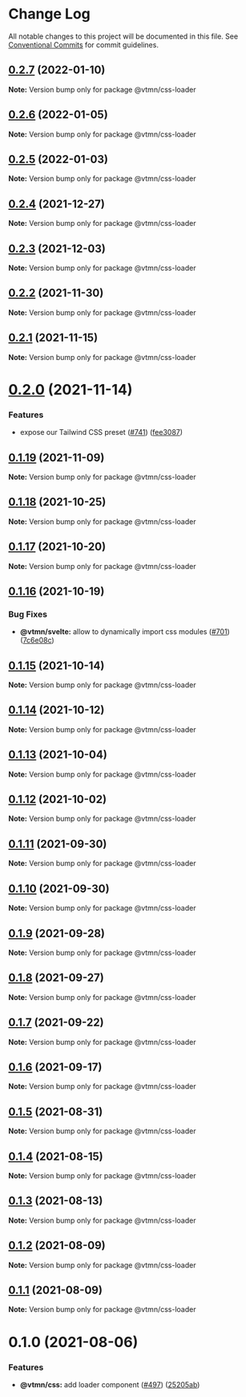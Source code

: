# Change Log

All notable changes to this project will be documented in this file.
See [Conventional Commits](https://conventionalcommits.org) for commit guidelines.

## [0.2.7](https://github.com/Decathlon/vitamin-web/compare/@vtmn/css-loader@0.2.6...@vtmn/css-loader@0.2.7) (2022-01-10)

**Note:** Version bump only for package @vtmn/css-loader





## [0.2.6](https://github.com/Decathlon/vitamin-web/compare/@vtmn/css-loader@0.2.5...@vtmn/css-loader@0.2.6) (2022-01-05)

**Note:** Version bump only for package @vtmn/css-loader





## [0.2.5](https://github.com/Decathlon/vitamin-web/compare/@vtmn/css-loader@0.2.4...@vtmn/css-loader@0.2.5) (2022-01-03)

**Note:** Version bump only for package @vtmn/css-loader





## [0.2.4](https://github.com/Decathlon/vitamin-web/compare/@vtmn/css-loader@0.2.3...@vtmn/css-loader@0.2.4) (2021-12-27)

**Note:** Version bump only for package @vtmn/css-loader





## [0.2.3](https://github.com/Decathlon/vitamin-web/compare/@vtmn/css-loader@0.2.2...@vtmn/css-loader@0.2.3) (2021-12-03)

**Note:** Version bump only for package @vtmn/css-loader





## [0.2.2](https://github.com/Decathlon/vitamin-web/compare/@vtmn/css-loader@0.2.1...@vtmn/css-loader@0.2.2) (2021-11-30)

**Note:** Version bump only for package @vtmn/css-loader





## [0.2.1](https://github.com/Decathlon/vitamin-web/compare/@vtmn/css-loader@0.2.0...@vtmn/css-loader@0.2.1) (2021-11-15)

**Note:** Version bump only for package @vtmn/css-loader





# [0.2.0](https://github.com/Decathlon/vitamin-web/compare/@vtmn/css-loader@0.1.19...@vtmn/css-loader@0.2.0) (2021-11-14)


### Features

* expose our Tailwind CSS preset ([#741](https://github.com/Decathlon/vitamin-web/issues/741)) ([fee3087](https://github.com/Decathlon/vitamin-web/commit/fee308730bd4978fecdcfdf4bc3d8b9ef95e5739))





## [0.1.19](https://github.com/Decathlon/vitamin-web/compare/@vtmn/css-loader@0.1.18...@vtmn/css-loader@0.1.19) (2021-11-09)

**Note:** Version bump only for package @vtmn/css-loader





## [0.1.18](https://github.com/Decathlon/vitamin-web/compare/@vtmn/css-loader@0.1.17...@vtmn/css-loader@0.1.18) (2021-10-25)

**Note:** Version bump only for package @vtmn/css-loader





## [0.1.17](https://github.com/Decathlon/vitamin-web/compare/@vtmn/css-loader@0.1.16...@vtmn/css-loader@0.1.17) (2021-10-20)

**Note:** Version bump only for package @vtmn/css-loader





## [0.1.16](https://github.com/Decathlon/vitamin-web/compare/@vtmn/css-loader@0.1.15...@vtmn/css-loader@0.1.16) (2021-10-19)


### Bug Fixes

* **@vtmn/svelte:** allow to dynamically import css modules ([#701](https://github.com/Decathlon/vitamin-web/issues/701)) ([7c6e08c](https://github.com/Decathlon/vitamin-web/commit/7c6e08c4f76aa32fe92f91d7979df73796ff66e7))





## [0.1.15](https://github.com/Decathlon/vitamin-web/compare/@vtmn/css-loader@0.1.14...@vtmn/css-loader@0.1.15) (2021-10-14)

**Note:** Version bump only for package @vtmn/css-loader





## [0.1.14](https://github.com/Decathlon/vitamin-web/compare/@vtmn/css-loader@0.1.13...@vtmn/css-loader@0.1.14) (2021-10-12)

**Note:** Version bump only for package @vtmn/css-loader





## [0.1.13](https://github.com/Decathlon/vitamin-web/compare/@vtmn/css-loader@0.1.12...@vtmn/css-loader@0.1.13) (2021-10-04)

**Note:** Version bump only for package @vtmn/css-loader





## [0.1.12](https://github.com/Decathlon/vitamin-web/compare/@vtmn/css-loader@0.1.11...@vtmn/css-loader@0.1.12) (2021-10-02)

**Note:** Version bump only for package @vtmn/css-loader





## [0.1.11](https://github.com/Decathlon/vitamin-web/compare/@vtmn/css-loader@0.1.10...@vtmn/css-loader@0.1.11) (2021-09-30)

**Note:** Version bump only for package @vtmn/css-loader





## [0.1.10](https://github.com/Decathlon/vitamin-web/compare/@vtmn/css-loader@0.1.9...@vtmn/css-loader@0.1.10) (2021-09-30)

**Note:** Version bump only for package @vtmn/css-loader





## [0.1.9](https://github.com/Decathlon/vitamin-web/compare/@vtmn/css-loader@0.1.8...@vtmn/css-loader@0.1.9) (2021-09-28)

**Note:** Version bump only for package @vtmn/css-loader





## [0.1.8](https://github.com/Decathlon/vitamin-web/compare/@vtmn/css-loader@0.1.7...@vtmn/css-loader@0.1.8) (2021-09-27)

**Note:** Version bump only for package @vtmn/css-loader





## [0.1.7](https://github.com/Decathlon/vitamin-web/compare/@vtmn/css-loader@0.1.6...@vtmn/css-loader@0.1.7) (2021-09-22)

**Note:** Version bump only for package @vtmn/css-loader





## [0.1.6](https://github.com/Decathlon/vitamin-web/compare/@vtmn/css-loader@0.1.5...@vtmn/css-loader@0.1.6) (2021-09-17)

**Note:** Version bump only for package @vtmn/css-loader





## [0.1.5](https://github.com/Decathlon/vitamin-web/compare/@vtmn/css-loader@0.1.4...@vtmn/css-loader@0.1.5) (2021-08-31)

**Note:** Version bump only for package @vtmn/css-loader





## [0.1.4](https://github.com/Decathlon/vitamin-web/compare/@vtmn/css-loader@0.1.3...@vtmn/css-loader@0.1.4) (2021-08-15)

**Note:** Version bump only for package @vtmn/css-loader





## [0.1.3](https://github.com/Decathlon/vitamin-web/compare/@vtmn/css-loader@0.1.2...@vtmn/css-loader@0.1.3) (2021-08-13)

**Note:** Version bump only for package @vtmn/css-loader





## [0.1.2](https://github.com/Decathlon/vitamin-web/compare/@vtmn/css-loader@0.1.1...@vtmn/css-loader@0.1.2) (2021-08-09)

**Note:** Version bump only for package @vtmn/css-loader





## [0.1.1](https://github.com/Decathlon/vitamin-web/compare/@vtmn/css-loader@0.1.0...@vtmn/css-loader@0.1.1) (2021-08-09)

**Note:** Version bump only for package @vtmn/css-loader





# 0.1.0 (2021-08-06)


### Features

* **@vtmn/css:** add loader component ([#497](https://github.com/Decathlon/vitamin-web/issues/497)) ([25205ab](https://github.com/Decathlon/vitamin-web/commit/25205ab9eeccfff910128accceb50528aed81f4f))
